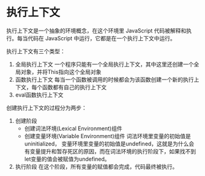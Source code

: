 # 执行上下文
执行上下文是一个抽象的环境概念，在这个环境里 JavaScript 代码被解释和执行。每当代码在 JavaScript 中运行，它都是在一个执行上下文中运行。

执行上下文有三个类型：
1. 全局执行上下文
一个程序只能有一个全局执行上下文，其中这里还创建一个全局对象，并将This指向这个全局对象
2. 函数执行上下文
每当一个函数被调用的时候都会为该函数创建一个新的执行上下文，每个函数都有自己的执行上下文
3. eval函数执行上下文

创建执行上下文的过程分为两步：
1. 创建阶段
    - 创建词法环境(Lexical Environment)组件
    - 创建变量环境(Variable Environment)组件
词法环境里变量的初始值是uninitialized，
变量环境里变量的初始值是undefined，这就是为什么会有变量提升和暂存死区的原因，而在词法环境的执行阶段下，如果找不到let变量的值会被赋值为undefined。
2. 执行阶段
在这个阶段，所有变量的赋值都会完成，代码最终被执行。
